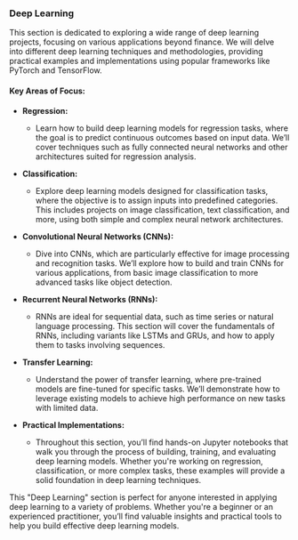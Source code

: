 
### Deep Learning

This section is dedicated to exploring a wide range of deep learning projects, focusing on various applications beyond finance. We will delve into different deep learning techniques and methodologies, providing practical examples and implementations using popular frameworks like PyTorch and TensorFlow.

#### Key Areas of Focus:

- **Regression:**
  - Learn how to build deep learning models for regression tasks, where the goal is to predict continuous outcomes based on input data. We’ll cover techniques such as fully connected neural networks and other architectures suited for regression analysis.

- **Classification:**
  - Explore deep learning models designed for classification tasks, where the objective is to assign inputs into predefined categories. This includes projects on image classification, text classification, and more, using both simple and complex neural network architectures.

- **Convolutional Neural Networks (CNNs):**
  - Dive into CNNs, which are particularly effective for image processing and recognition tasks. We’ll explore how to build and train CNNs for various applications, from basic image classification to more advanced tasks like object detection.

- **Recurrent Neural Networks (RNNs):**
  - RNNs are ideal for sequential data, such as time series or natural language processing. This section will cover the fundamentals of RNNs, including variants like LSTMs and GRUs, and how to apply them to tasks involving sequences.

- **Transfer Learning:**
  - Understand the power of transfer learning, where pre-trained models are fine-tuned for specific tasks. We’ll demonstrate how to leverage existing models to achieve high performance on new tasks with limited data.

- **Practical Implementations:**
  - Throughout this section, you’ll find hands-on Jupyter notebooks that walk you through the process of building, training, and evaluating deep learning models. Whether you're working on regression, classification, or more complex tasks, these examples will provide a solid foundation in deep learning techniques.

This "Deep Learning" section is perfect for anyone interested in applying deep learning to a variety of problems. Whether you're a beginner or an experienced practitioner, you’ll find valuable insights and practical tools to help you build effective deep learning models.
